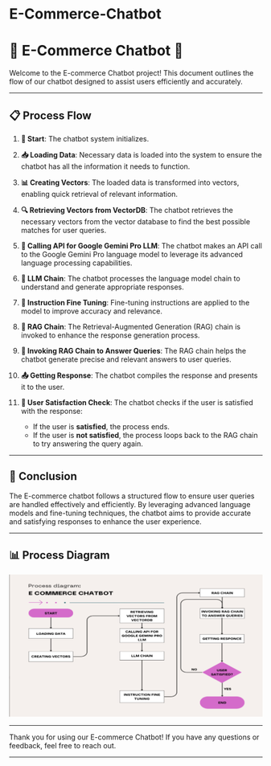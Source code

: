 # E-Commerce-Chatbot
# 🌟 E-Commerce Chatbot 🌟

Welcome to the E-commerce Chatbot project! This document outlines the flow of our chatbot designed to assist users efficiently and accurately.

---

## 📋 Process Flow

1. **🚀 Start**: The chatbot system initializes.

2. **📥 Loading Data**: Necessary data is loaded into the system to ensure the chatbot has all the information it needs to function.

3. **📊 Creating Vectors**: The loaded data is transformed into vectors, enabling quick retrieval of relevant information.

4. **🔍 Retrieving Vectors from VectorDB**: The chatbot retrieves the necessary vectors from the vector database to find the best possible matches for user queries.

5. **🔗 Calling API for Google Gemini Pro LLM**: The chatbot makes an API call to the Google Gemini Pro language model to leverage its advanced language processing capabilities.

6. **🔄 LLM Chain**: The chatbot processes the language model chain to understand and generate appropriate responses.

7. **🎯 Instruction Fine Tuning**: Fine-tuning instructions are applied to the model to improve accuracy and relevance.

8. **🧠 RAG Chain**: The Retrieval-Augmented Generation (RAG) chain is invoked to enhance the response generation process.

9. **💬 Invoking RAG Chain to Answer Queries**: The RAG chain helps the chatbot generate precise and relevant answers to user queries.

10. **📤 Getting Response**: The chatbot compiles the response and presents it to the user.

11. **🤔 User Satisfaction Check**: The chatbot checks if the user is satisfied with the response:
    - If the user is **satisfied**, the process ends.
    - If the user is **not satisfied**, the process loops back to the RAG chain to try answering the query again.

---

## 🎉 Conclusion

The E-commerce chatbot follows a structured flow to ensure user queries are handled effectively and efficiently. By leveraging advanced language models and fine-tuning techniques, the chatbot aims to provide accurate and satisfying responses to enhance the user experience.

---

## 📊 Process Diagram

![Process Diagram](https://github.com/mahin78692/E-Commerce-Chatbot/blob/main/E_Commerce_Chatbot.png)

---

Thank you for using our E-commerce Chatbot! If you have any questions or feedback, feel free to reach out.

---

